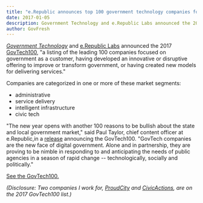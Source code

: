 ```yaml
---
title: "e.Republic announces top 100 government technology companies for 2017"
date: 2017-01-05
description: Government Technology and e.Republic Labs announced the 2017 GovTech100, “a listing of the leading 100 companies focused on government as a customer, having developed an innovative or disruptive offering to improve or transform government, or having created new models for delivering services.”
author: GovFresh
---
```


<em><a href="http://www.govtech.com/">Government Technology</a></em> and <a href="http://labs.erepublic.com/">e.Republic Labs</a> announced the 2017 <a href="http://www.govtech.com/100/">GovTech100</a>, "a listing of the leading 100 companies focused on government as a customer, having developed an innovative or disruptive offering to improve or transform government, or having created new models for delivering services."

Companies are categorized in one or more of these market segments:

<ul>
	<li>administrative</li>
	<li>service delivery</li>
	<li>intelligent infrastructure</li>
	<li>civic tech</li>
</ul>

"The new year opens with another 100 reasons to be bullish about the state and local government market," said Paul Taylor, chief content officer at e.Republic,in a <a href="http://www.marketwired.com/press-release/announcing-the-govtech-100-companies-for-2017-2186449.htm">release</a> announcing the GovTech100. "GovTech companies are the new face of digital government. Alone and in partnership, they are proving to be nimble in responding to and anticipating the needs of public agencies in a season of rapid change -- technologically, socially and politically."

<a href="http://www.govtech.com/100/">See the GovTech100.</a>

<em>(Disclosure: Two companies I work for, <a href="https://proudcity.com">ProudCity</a> and <a href="https://civicactions.com">CivicActions</a>, are on the 2017 GovTech100 list.)</em>
